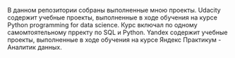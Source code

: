 В данном репозитории собраны выполненные мною проекты.
Udacity содержит учебные проекты, выполненные в ходе обучения на курсе Python programming for data science. Курс включал по одному самомтоятельному прректу по SQL и Python.
Yandex содержит учебные проекты, выполненные в ходе обучения на курсе Яндекс Практикум - Аналитик данных. 
